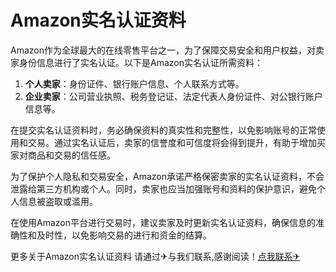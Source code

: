 # Amazon实名认证资料

Amazon作为全球最大的在线零售平台之一，为了保障交易安全和用户权益，对卖家身份信息进行了实名认证。以下是Amazon实名认证所需资料：

1. **个人卖家**：身份证件、银行账户信息、个人联系方式等。
2. **企业卖家**：公司营业执照、税务登记证、法定代表人身份证件、对公银行账户信息等。

在提交实名认证资料时，务必确保资料的真实性和完整性，以免影响账号的正常使用和交易。通过实名认证后，卖家的信誉度和可信度将会得到提升，有助于增加买家对商品和交易的信任感。

为了保护个人隐私和交易安全，Amazon承诺严格保密卖家的实名认证资料，不会泄露给第三方机构或个人。同时，卖家也应当加强账号和资料的保护意识，避免个人信息被盗取或滥用。

在使用Amazon平台进行交易时，建议卖家及时更新实名认证资料，确保信息的准确性和及时性，以免影响交易的进行和资金的结算。

更多关于Amazon实名认证资料 请通过✈与我们联系,感谢阅读！[点我联系✈](https://data.G208.com)